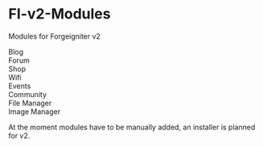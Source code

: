 # FI-v2-Modules
Modules for Forgeigniter v2

Blog  
Forum  
Shop  
Wifi  
Events  
Community  
File Manager  
Image Manager  


At the moment modules have to be manually added, an installer is planned for v2.
